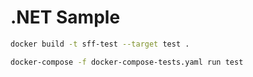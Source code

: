 # .NET Sample

```sh
docker build -t sff-test --target test .

docker-compose -f docker-compose-tests.yaml run test
```
